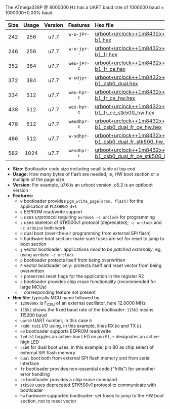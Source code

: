 The ATmega328P @ 8000000 Hz has a UART baud rate of 1000000 baud = 1000000+0.00% baud.

|Size|Usage|Version|Features|Hex file|
|:-:|:-:|:-:|:-:|:--|
|242|256|u7.7|`w-u-jPr--`|[urboot+urclock++1m8432x++230k4_uart0_rxd0_txd1_led-b1.hex](https://raw.githubusercontent.com/stefanrueger/urboot.hex/main/boards/urclock/external_oscillator/fcpu++1m8432_Hz/br++230k4_bps/urboot+urclock++1m8432x++230k4_uart0_rxd0_txd1_led-b1.hex)|
|246|256|u7.7|`w-u-jpr--`|[urboot+urclock++1m8432x++230k4_uart0_rxd0_txd1_led-b1_fr.hex](https://raw.githubusercontent.com/stefanrueger/urboot.hex/main/boards/urclock/external_oscillator/fcpu++1m8432_Hz/br++230k4_bps/urboot+urclock++1m8432x++230k4_uart0_rxd0_txd1_led-b1_fr.hex)|
|352|384|u7.7|`weu-jPr-c`|[urboot+urclock++1m8432x++230k4_uart0_rxd0_txd1_ee_led-b1_fr_ce.hex](https://raw.githubusercontent.com/stefanrueger/urboot.hex/main/boards/urclock/external_oscillator/fcpu++1m8432_Hz/br++230k4_bps/urboot+urclock++1m8432x++230k4_uart0_rxd0_txd1_ee_led-b1_fr_ce.hex)|
|372|384|u7.7|`w-udjpr--`|[urboot+urclock++1m8432x++230k4_uart0_rxd0_txd1_led-b1_csb0_dual.hex](https://raw.githubusercontent.com/stefanrueger/urboot.hex/main/boards/urclock/external_oscillator/fcpu++1m8432_Hz/br++230k4_bps/urboot+urclock++1m8432x++230k4_uart0_rxd0_txd1_led-b1_csb0_dual.hex)|
|334|512|u7.7|`weu-hpr-c`|[urboot+urclock++1m8432x++230k4_uart0_rxd0_txd1_ee_led-b1_fr_ce_hw.hex](https://raw.githubusercontent.com/stefanrueger/urboot.hex/main/boards/urclock/external_oscillator/fcpu++1m8432_Hz/br++230k4_bps/urboot+urclock++1m8432x++230k4_uart0_rxd0_txd1_ee_led-b1_fr_ce_hw.hex)|
|438|512|u7.7|`wes-hpr-c`|[urboot+urclock++1m8432x++230k4_uart0_rxd0_txd1_ee_led-b1_fr_ce_stk500_hw.hex](https://raw.githubusercontent.com/stefanrueger/urboot.hex/main/boards/urclock/external_oscillator/fcpu++1m8432_Hz/br++230k4_bps/urboot+urclock++1m8432x++230k4_uart0_rxd0_txd1_ee_led-b1_fr_ce_stk500_hw.hex)|
|478|512|u7.7|`weudhpr-c`|[urboot+urclock++1m8432x++230k4_uart0_rxd0_txd1_ee_led-b1_csb0_dual_fr_ce_hw.hex](https://raw.githubusercontent.com/stefanrueger/urboot.hex/main/boards/urclock/external_oscillator/fcpu++1m8432_Hz/br++230k4_bps/urboot+urclock++1m8432x++230k4_uart0_rxd0_txd1_ee_led-b1_csb0_dual_fr_ce_hw.hex)|
|486|512|u7.7|`w-sdhpr--`|[urboot+urclock++1m8432x++230k4_uart0_rxd0_txd1_led-b1_csb0_dual_fr_stk500_hw.hex](https://raw.githubusercontent.com/stefanrueger/urboot.hex/main/boards/urclock/external_oscillator/fcpu++1m8432_Hz/br++230k4_bps/urboot+urclock++1m8432x++230k4_uart0_rxd0_txd1_led-b1_csb0_dual_fr_stk500_hw.hex)|
|582|1024|u7.7|`wesdhpr-c`|[urboot+urclock++1m8432x++230k4_uart0_rxd0_txd1_ee_led-b1_csb0_dual_fr_ce_stk500_hw.hex](https://raw.githubusercontent.com/stefanrueger/urboot.hex/main/boards/urclock/external_oscillator/fcpu++1m8432_Hz/br++230k4_bps/urboot+urclock++1m8432x++230k4_uart0_rxd0_txd1_ee_led-b1_csb0_dual_fr_ce_stk500_hw.hex)|

- **Size:** Bootloader code size including small table at top end
- **Usage:** How many bytes of flash are needed, ie, HW boot section or a multiple of the page size
- **Version:** For example, u7.6 is an urboot version, o5.2 is an optiboot version
- **Features:**
  + `w` bootloader provides `pgm_write_page(sram, flash)` for the application at `FLASHEND-4+1`
  + `e` EEPROM read/write support
  + `u` uses urprotocol requiring `avrdude -c urclock` for programming
  + `s` uses skeleton of STK500v1 protocol (deprecated); `-c urclock` and `-c arduino` both work
  + `d` dual boot (over-the-air programming from external SPI flash)
  + `h` hardware boot section: make sure fuses are set for reset to jump to boot section
  + `j` vector bootloader: applications *need to be patched externally*, eg, using `avrdude -c urclock`
  + `p` bootloader protects itself from being overwritten
  + `P` vector bootloader only: protects itself and reset vector from being overwritten
  + `r` preserves reset flags for the application in the register R2
  + `c` bootloader provides chip erase functionality (recommended for large MCUs)
  + `-` corresponding feature not present
- **Hex file:** typically MCU name followed by
  + `12m0000x` is F<sub>CPU</sub> of an external oscillator, here 12.0000 MHz
  + `115k2` shows the fixed baud rate of the bootloader: `115k2` means 115200 baud
  + `uart0` UART number, in this case `0`
  + `rxd0 txd1` I/O using, in this example, lines RX `D0` and TX `D1`
  + `ee` bootloader supports EEPROM read/write
  + `led-b1` toggles an active-low LED on pin `B1`, `+` designates an active-high LED
  + `csb0` for dual boot uses, in this example, pin B0 as chip select of external SPI flash memory
  + `dual` boot both from external SPI flash memory and from serial interface
  + `fr` bootloader provides non-essential code ("frills") for smoother error handling
  + `ce` bootloader provides a chip erase command
  + `stk500` uses deprecated STK500v1 protocol to communicate with bootloader
  + `hw` hardware supported bootloader: set fuses to jump to the HW boot section, not to reset vector
